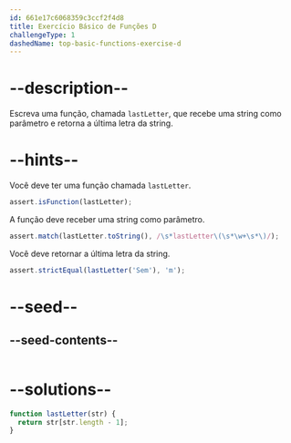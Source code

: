 ```yaml
---
id: 661e17c6068359c3ccf2f4d8
title: Exercício Básico de Funções D
challengeType: 1
dashedName: top-basic-functions-exercise-d
---
```


# --description--

Escreva uma função, chamada `lastLetter`, que recebe uma string como parâmetro e retorna a última letra da string.

# --hints--

Você deve ter uma função chamada `lastLetter`.

```js
assert.isFunction(lastLetter);
```

A função deve receber uma string como parâmetro. 

```js
assert.match(lastLetter.toString(), /\s*lastLetter\(\s*\w+\s*\)/);
```

Você deve retornar a última letra da string.

```js
assert.strictEqual(lastLetter('Sem'), 'm');
```


# --seed--

## --seed-contents--

```js

```

# --solutions--

```js
function lastLetter(str) {
  return str[str.length - 1];
}
```
